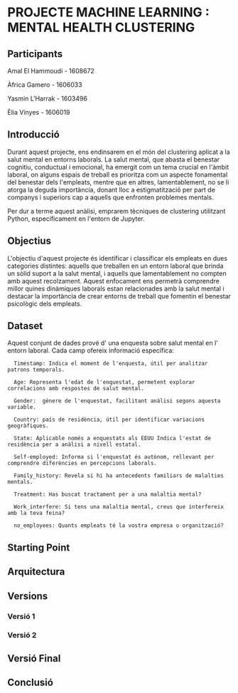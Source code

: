 # PROJECTE MACHINE LEARNING : MENTAL HEALTH CLUSTERING

## Participants
Amal El Hammoudi - 1608672

Àfrica Gamero - 1606033

Yasmin L'Harrak - 1603496

Èlia Vinyes - 1606019

## Introducció
Durant aquest projecte, ens endinsarem en el món del clustering aplicat a la salut mental en entorns laborals. La salut mental, que abasta el benestar cognitiu, conductual i emocional, ha emergit com un tema crucial en l'àmbit laboral, on alguns espais de treball es prioritza com un aspecte fonamental del benestar dels l'empleats, mentre que en altres, lamentablement, no se li atorga la deguda importància, donant lloc a estigmatització per part de companys i superiors cap a aquells que enfronten problemes mentals.

Per dur a terme aquest anàlisi, emprarem tècniques de clustering utilitzant Python, específicament en l'entorn de Jupyter.


## Objectius

L'objectiu d'aquest projecte és identificar i classificar els empleats en dues categories distintes: aquells que treballen en un entorn laboral que brinda un sòlid suport a la salut mental, i aquells que lamentablement no compten amb aquest recolzament. Aquest enfocament ens permetrà comprendre millor quines dinàmiques laborals estan relacionades amb la salut mental i destacar la importància de crear entorns de treball que fomentin el benestar psicològic dels empleats. 


## Dataset

  Aquest conjunt de dades prové d' una enquesta sobre salut mental en l' entorn laboral.
  Cada camp ofereix informació específica:
  
      Timestamp: Indica el moment de l'enquesta, útil per analitzar patrons temporals.
      
      Age: Representa l'edat de l'enquestat, permetent explorar correlacions amb respostes de salut mental.
      
      Gender:  gènere de l'enquestat, facilitant anàlisi segons aquesta variable.
      
      Country: país de residència, útil per identificar variacions geogràfiques.
      
      State: Aplicable només a enquestats als EEUU Indica l'estat de residència per a anàlisi a nivell estatal.
      
      Self-employed: Informa si l'enquestat és autònom, rellevant per comprendre diferències en percepcions laborals.
      
      Family_history: Revela si hi ha antecedents familiars de malalties mentals.
      
      Treatment: Has buscat tractament per a una malaltia mental?
      
      Work_interfere: Si tens una malaltia mental, creus que interfereix amb la teva feina?
      
      no_employees: Quants empleats té la vostra empresa o organització?


## Starting Point


## Arquitectura

## Versions

### Versió 1


### Versió 2

## Versió Final

## Conclusió
